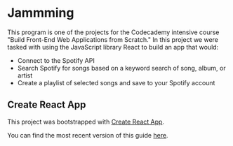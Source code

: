# Jammming

This program is one of the projects for the Codecademy intensive course "Build Front-End Web Applications from Scratch."
In this project we were tasked with using the JavaScript library React to build an app that would:
- Connect to the Spotify API
- Search Spotify for songs based on a keyword search of song, album, or artist
- Create a playlist of selected songs and save to your Spotify account

## Create React App
This project was bootstrapped with [Create React App](https://github.com/facebookincubator/create-react-app).

You can find the most recent version of this guide [here](https://github.com/facebookincubator/create-react-app/blob/master/packages/react-scripts/template/README.md).
